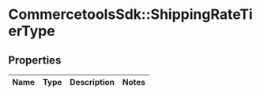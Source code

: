 # CommercetoolsSdk::ShippingRateTierType

## Properties
Name | Type | Description | Notes
------------ | ------------- | ------------- | -------------

